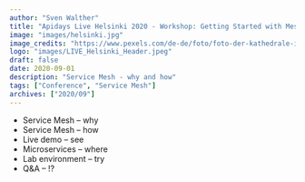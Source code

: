 ```yaml
---
author: "Sven Walther"
title: "Apidays Live Helsinki 2020 - Workshop: Getting Started with Mesh"
image: "images/helsinki.jpg"
image_credits: "https://www.pexels.com/de-de/foto/foto-der-kathedrale-in-der-nahe-von-gebauden-und-fluss-2311602/"
logo: "images/LIVE_Helsinki_Header.jpeg"
draft: false
date: 2020-09-01
description: "Service Mesh - why and how"
tags: ["Conference", "Service Mesh"]
archives: ["2020/09"]
---
```


* Service Mesh – why
* Service Mesh – how
* Live demo – see
* Microservices – where
* Lab environment – try
* Q&A – !?
